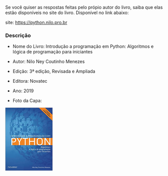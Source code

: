 
Se você quiser as respostas feitas pelo própio autor do livro, saiba que elas estão disponíveis no site do livro. Disponível no link abaixo:
 
 site: https://python.nilo.pro.br
### Descrição

- Nome do Livro: Introdução a programação em Python: Algoritmos e lógica de programação para iniciantes

- Autor: Nilo Ney Coutinho Menezes

- Edição: 3ª edição, Revisada e Ampliada

- Editora: Novatec

- Ano: 2019

- Foto da Capa: 

<img src="../../foto/livro.jpg" width="150" height="200">
